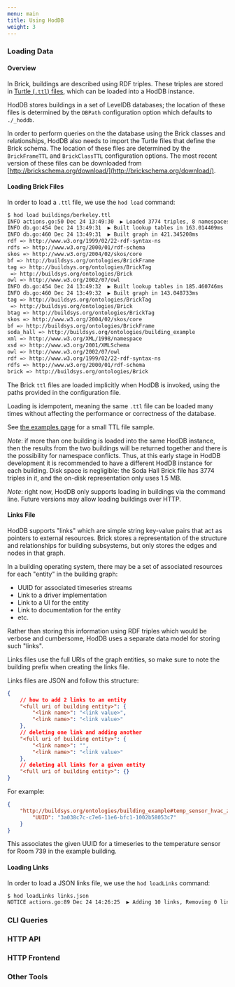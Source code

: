 ```yaml
---
menu: main
title: Using HodDB
weight: 3
---
```


### Loading Data

#### Overview

In Brick, buildings are described using RDF triples. These triples are stored in [Turtle (`.ttl`) files](https://www.w3.org/TR/turtle/), which can be loaded into a HodDB instance.

HodDB stores buildings in a set of LevelDB databases; the location of these files is determined by the `DBPath` configuration option which defaults to `./_hoddb`.

In order to perform queries on the the database using the Brick classes and relationships, HodDB also needs to import the Turtle files that define the Brick schema. The location of these files are determined by the `BrickFrameTTL` and `BrickClassTTL` configuration options. The most recent version of these files can be downloaded from [http://brickschema.org/download/](http://brickschema.org/download/).

#### Loading Brick Files

In order to load a `.ttl` file, we use the `hod load` command:

```bash
$ hod load buildings/berkeley.ttl
INFO actions.go:50 Dec 24 13:49:30  ▶ Loaded 3774 triples, 8 namespaces in 128.412302ms (29390/sec)
INFO db.go:454 Dec 24 13:49:31  ▶ Built lookup tables in 163.014409ms
INFO db.go:460 Dec 24 13:49:31  ▶ Built graph in 421.345208ms
rdf => http://www.w3.org/1999/02/22-rdf-syntax-ns
rdfs => http://www.w3.org/2000/01/rdf-schema
skos => http://www.w3.org/2004/02/skos/core
bf => http://buildsys.org/ontologies/BrickFrame
tag => http://buildsys.org/ontologies/BrickTag
 => http://buildsys.org/ontologies/Brick
owl => http://www.w3.org/2002/07/owl
INFO db.go:454 Dec 24 13:49:32  ▶ Built lookup tables in 185.460746ms
INFO db.go:460 Dec 24 13:49:32  ▶ Built graph in 143.048733ms
tag => http://buildsys.org/ontologies/BrickTag
 => http://buildsys.org/ontologies/Brick
btag => http://buildsys.org/ontologies/BrickTag
skos => http://www.w3.org/2004/02/skos/core
bf => http://buildsys.org/ontologies/BrickFrame
soda_hall => http://buildsys.org/ontologies/building_example
xml => http://www.w3.org/XML/1998/namespace
xsd => http://www.w3.org/2001/XMLSchema
owl => http://www.w3.org/2002/07/owl
rdf => http://www.w3.org/1999/02/22-rdf-syntax-ns
rdfs => http://www.w3.org/2000/01/rdf-schema
brick => http://buildsys.org/ontologies/Brick
```

The Brick `ttl` files are loaded implicitly when HodDB is invoked, using the paths provided in the configuration file.

Loading is idempotent, meaning the same `.ttl` file can be loaded many times without affecting the performance or correctness of the database.

See [the examples page](/examples) for a small TTL file sample.

*Note*: if more than one building is loaded into the same HodDB instance, then the results from the two buildings will be returned together and there is the possibility
for namespace conflicts. Thus, at this early stage in HodDB development it is recommended to have a different HodDB instance for each building. Disk space is negligible: the Soda Hall Brick file has 3774 triples in it, and the on-disk representation only uses 1.5 MB.

*Note*: right now, HodDB only supports loading in buildings via the command line. Future versions may allow loading buildings over HTTP.

#### Links File

HodDB supports "links" which are simple string key-value pairs that act as pointers to external resources. Brick stores a representation of the structure and relationships for building subsystems, but only stores the edges and nodes in that graph.

In a building operating system, there may be a set of associated resources for each "entity" in the building graph:

- UUID for associated timeseries streams
- Link to a driver implementation
- Link to a UI for the entity
- Link to documentation for the entity
- etc.

Rather than storing this information using RDF triples which would be verbose and cumbersome, HodDB uses a separate data model for storing such "links".

Links files use the full URIs of the graph entities, so make sure to note the building prefix when creating the links file.

Links files are JSON and follow this structure:

```json
{
	// how to add 2 links to an entity
	"<full uri of building entity>": {
		"<link name>": "<link value>",
		"<link name>": "<link value>"
	},
	// deleting one link and adding another
	"<full uri of building entity>": {
		"<link name>": "",
		"<link name>": "<link value>"
	},
	// deleting all links for a given entity
	"<full uri of building entity>": {}
}
```

For example:

```json
{
    "http://buildsys.org/ontologies/building_example#temp_sensor_hvac_zone_R739": {
        "UUID": "3a038c7c-c7e6-11e6-bfc1-1002b58053c7"
    }
}
```

This associates the given UUID for a timeseries to the temperature sensor for Room 739 in the example building.

#### Loading Links

In order to load a JSON links file, we use the `hod loadLinks` command:

```bash
$ hod loadLinks links.json
NOTICE actions.go:89 Dec 24 14:26:25  ▶ Adding 10 links, Removing 0 links
```

### CLI Queries

### HTTP API

### HTTP Frontend

### Other Tools

